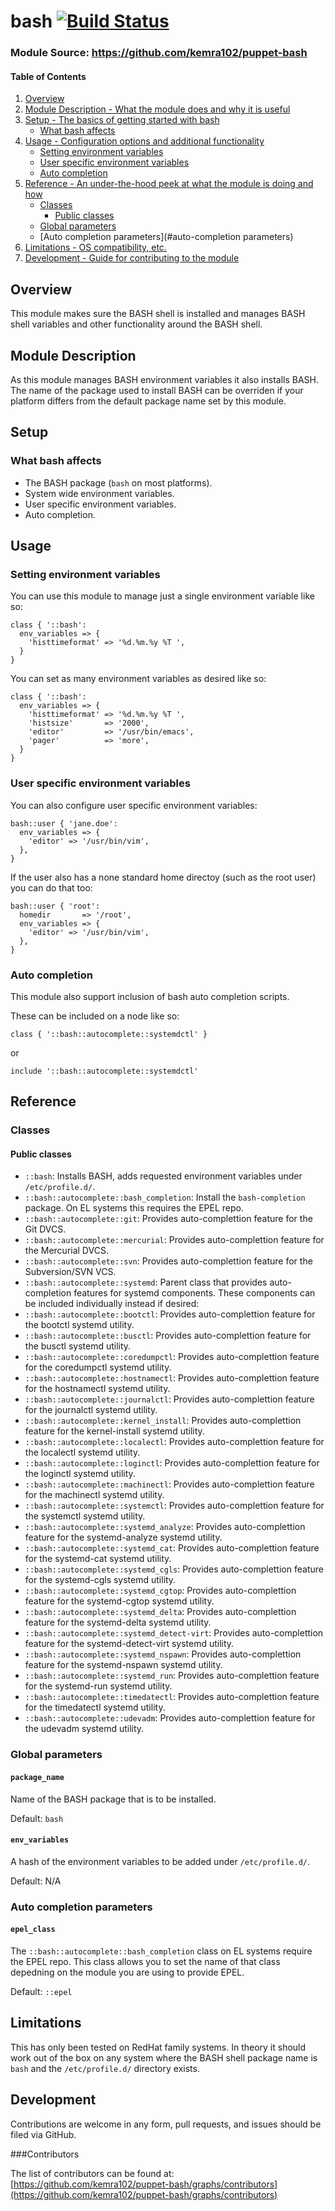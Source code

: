 # bash [![Build Status](https://travis-ci.org/kemra102/puppet-bash.svg?branch=master)](https://travis-ci.org/kemra102/puppet-bash)

### Module Source: https://github.com/kemra102/puppet-bash

#### Table of Contents

1. [Overview](#overview)
2. [Module Description - What the module does and why it is useful](#module-description)
3. [Setup - The basics of getting started with bash](#setup)
    * [What bash affects](#what-bash-affects)
4. [Usage - Configuration options and additional functionality](#usage)
    * [Setting environment variables](#setting-environment-vriables)
    * [User specific environment variables](#user-specific-environment-vriables)
    * [Auto completion](#auto-completion)
5. [Reference - An under-the-hood peek at what the module is doing and how](#reference)
    * [Classes](#classes)
        * [Public classes](#public-classes)
    * [Global parameters](#global-parameters)
    * [Auto completion parameters](#auto-completion parameters)
5. [Limitations - OS compatibility, etc.](#limitations)
6. [Development - Guide for contributing to the module](#development)

## Overview

This module makes sure the BASH shell is installed and manages BASH shell variables and other functionality around the BASH shell.

## Module Description

As this module manages BASH environment variables it also installs BASH. The name of the package used to install BASH can be overriden if your platform differs from the default package name set by this module.

## Setup

### What bash affects

* The BASH package (```bash``` on most platforms).
* System wide environment variables.
* User specific environment variables.
* Auto completion.

## Usage

### Setting environment variables

You can use this module to manage just a single environment variable like so:

```puppet
class { '::bash':
  env_variables => {
    'histtimeformat' => '%d.%m.%y %T ',
  }
}
```

You can set as many environment variables as desired like so:

```puppet
class { '::bash':
  env_variables => {
    'histtimeformat' => '%d.%m.%y %T ',
    'histsize'       => '2000',
    'editor'         => '/usr/bin/emacs',
    'pager'          => 'more',
  }
}
```

### User specific environment variables

You can also configure user specific environment variables:

```puppet
bash::user { 'jane.doe':
  env_variables => {
    'editor' => '/usr/bin/vim',
  },
}
```

If the user also has a none standard home directoy (such as the root user) you can do that too:

```puppet
bash::user { 'root':
  homedir       => '/root',
  env_variables => {
    'editor' => '/usr/bin/vim',
  },
}
```

### Auto completion

This module also support inclusion of bash auto completion scripts.

These can be included on a node like so:

```puppet
class { '::bash::autocomplete::systemdctl' }
```

or

```puppet
include '::bash::autocomplete::systemdctl'
```

## Reference

### Classes

#### Public classes

* `::bash`: Installs BASH, adds requested environment variables under `/etc/profile.d/`.
* `::bash::autocomplete::bash_completion`: Install the `bash-completion` package. On EL systems this requires the EPEL repo.
* `::bash::autocomplete::git`: Provides auto-complettion feature for the Git DVCS.
* `::bash::autocomplete::mercurial`: Provides auto-complettion feature for the Mercurial DVCS.
* `::bash::autocomplete::svn`: Provides auto-complettion feature for the Subversion/SVN VCS.
* `::bash::autocomplete::systemd`: Parent class that provides auto-completion features for systemd components. These components can be included individually instead if desired:
 * `::bash::autocomplete::bootctl`: Provides auto-complettion feature for the bootctl systemd utility.
 * `::bash::autocomplete::busctl`: Provides auto-complettion feature for the busctl systemd utility.
 * `::bash::autocomplete::coredumpctl`: Provides auto-complettion feature for the coredumpctl systemd utility.
 * `::bash::autocomplete::hostnamectl`: Provides auto-complettion feature for the hostnamectl systemd utility.
 * `::bash::autocomplete::journalctl`: Provides auto-complettion feature for the journalctl systemd utility.
 * `::bash::autocomplete::kernel_install`: Provides auto-complettion feature for the kernel-install systemd utility.
 * `::bash::autocomplete::localectl`: Provides auto-complettion feature for the localectl systemd utility.
 * `::bash::autocomplete::loginctl`: Provides auto-complettion feature for the loginctl systemd utility.
 * `::bash::autocomplete::machinectl`: Provides auto-complettion feature for the machinectl systemd utility.
 * `::bash::autocomplete::systemctl`: Provides auto-complettion feature for the systemctl systemd utility.
 * `::bash::autocomplete::systemd_analyze`: Provides auto-complettion feature for the systemd-analyze systemd utility.
 * `::bash::autocomplete::systemd_cat`: Provides auto-complettion feature for the systemd-cat systemd utility.
 * `::bash::autocomplete::systemd_cgls`: Provides auto-complettion feature for the systemd-cgls systemd utility.
 * `::bash::autocomplete::systemd_cgtop`: Provides auto-complettion feature for the systemd-cgtop systemd utility.
 * `::bash::autocomplete::systemd_delta`: Provides auto-complettion feature for the systemd-delta systemd utility.
 * `::bash::autocomplete::systemd_detect-virt`: Provides auto-complettion feature for the systemd-detect-virt systemd utility.
 * `::bash::autocomplete::systemd_nspawn`: Provides auto-complettion feature for the systemd-nspawn systemd utility.
 * `::bash::autocomplete::systemd_run`: Provides auto-complettion feature for the systemd-run systemd utility.
 * `::bash::autocomplete::timedatectl`: Provides auto-complettion feature for the timedatectl systemd utility.
 * `::bash::autocomplete::udevadm`: Provides auto-complettion feature for the udevadm systemd utility.

### Global parameters

#### `package_name`

Name of the BASH package that is to be installed.

Default: `bash`

#### `env_variables`

A hash of the environment variables to be added under `/etc/profile.d/`.

Default: N/A

### Auto completion parameters

#### `epel_class`

The `::bash::autocomplete::bash_completion` class on EL systems require the EPEL repo. This class allows you to set the name of that class depedning on the module you are using to provide EPEL.

Default: `::epel`

## Limitations

This has only been tested on RedHat family systems. In theory it should work out of the box on any system where the BASH shell package name is `bash` and the `/etc/profile.d/` directory exists.

## Development

Contributions are welcome in any form, pull requests, and issues should be filed via GitHub.

###Contributors

The list of contributors can be found at: [https://github.com/kemra102/puppet-bash/graphs/contributors](https://github.com/kemra102/puppet-bash/graphs/contributors)
